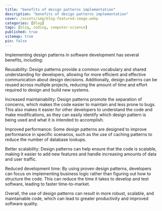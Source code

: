 ```yaml
---
title: "benefits of design patterns implementation"
description: "benefits of design patterns implementation"
cover: /assets/img/blog-featured-image.webp
categories: [Blog]
tags: [blog, coding, computer-science]
published: true
sitemap: true
pin: false
---
```



Implementing design patterns in software development has several benefits, including:

Reusability: Design patterns provide a common vocabulary and shared understanding for developers, allowing for more efficient and effective communication about design decisions. Additionally, design patterns can be reused across multiple projects, reducing the amount of time and effort required to design and build new systems.

Increased maintainability: Design patterns promote the separation of concerns, which makes the code easier to maintain and less prone to bugs. This also makes it easier for other developers to understand the code and make modifications, as they can easily identify which design pattern is being used and what it is intended to accomplish.

Improved performance: Some design patterns are designed to improve performance in specific scenarios, such as the use of caching patterns to reduce the number of database lookups.

Better scalability: Design patterns can help ensure that the code is scalable, making it easier to add new features and handle increasing amounts of data and user traffic.

Reduced development time: By using proven design patterns, developers can focus on implementing business logic rather than figuring out how to structure the code. This can reduce the time it takes to develop and test software, leading to faster time-to-market.

Overall, the use of design patterns can result in more robust, scalable, and maintainable code, which can lead to greater productivity and improved software quality.



